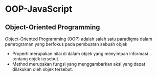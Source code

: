 # OOP-JavaScript
Object-Oriented Programming
---------------------------
Object-Oriented Programming (OOP) adalah salah satu paradigma dalam pemrograman yang berfokus pada pembuatan sebuah objek
* Properti merupakan nilai di dalam objek yang menyimpan informasi tentang objek tersebut.
* Method merupakan fungsi yang menggambarkan aksi yang dapat dilakukan oleh objek tersebut.